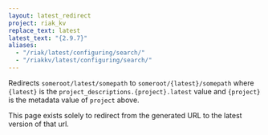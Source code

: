 ```yaml
---
layout: latest_redirect
project: riak_kv
replace_text: latest
latest_text: "{2.9.7}"
aliases:
  - "/riak/latest/configuring/search/"
  - "/riakkv/latest/configuring/search/"
---
```


Redirects `someroot/latest/somepath` to `someroot/{latest}/somepath` 
where `{latest}` is the `project_descriptions.{project}.latest` value
and `{project}` is the metadata value of `project` above.

This page exists solely to redirect from the generated URL to the latest version of
that url.


